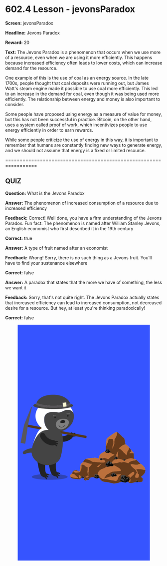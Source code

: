 # 602.4 Lesson - jevonsParadox

**Screen:** jevonsParadox

**Headline:** Jevons Paradox

**Reward:** 20

**Text:** The Jevons Paradox is a phenomenon that occurs when we use more of a resource, even when we are using it more efficiently. This happens because increased efficiency often leads to lower costs, which can increase demand for the resource.

One example of this is the use of coal as an energy source. In the late 1700s, people thought that coal deposits were running out, but James Watt&#x27;s steam engine made it possible to use coal more efficiently. This led to an increase in the demand for coal, even though it was being used more efficiently. The relationship between energy and money is also important to consider.

Some people have proposed using energy as a measure of value for money, but this has not been successful in practice. Bitcoin, on the other hand, uses a system called proof of work, which incentivizes people to use energy efficiently in order to earn rewards.

While some people criticize the use of energy in this way, it is important to remember that humans are constantly finding new ways to generate energy, and we should not assume that energy is a fixed or limited resource.


=================================================================

## QUIZ

**Question:** What is the Jevons Paradox


**Answer:** The phenomenon of increased consumption of a resource due to increased efficiency

**Feedback:** Correct! Well done, you have a firm understanding of the Jevons Paradox. Fun fact: The phenomenon is named after William Stanley Jevons, an English economist who first described it in the 19th century

**Correct:** true

**Answer:** A type of fruit named after an economist

**Feedback:** Wrong! Sorry, there is no such thing as a Jevons fruit. You&#x27;ll have to find your sustenance elsewhere

**Correct:** false

**Answer:** A paradox that states that the more we have of something, the less we want it

**Feedback:** Sorry, that&#x27;s not quite right. The Jevons Paradox actually states that increased efficiency can lead to increased consumption, not decreased desire for a resource. But hey, at least you&#x27;re thinking paradoxically!

**Correct:** false


<figure><img src="../.gitbook/assets/602-04.png" alt=""><figcaption></figcaption></figure>

